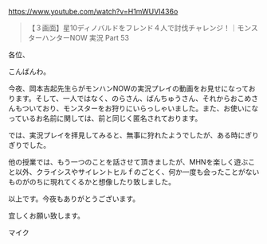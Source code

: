 https://www.youtube.com/watch?v=H1mWUVI436o

> 【３画面】星10ディノバルドをフレンド４人で討伐チャレンジ！｜モンスターハンターNOW 実況 Part 53

各位、

こんばんわ。

今夜、岡本吉起先生らがモンハンNOWの実況プレイの動画をお見せになっております。そして、一人ではなく、のらさん、ばんちゅうさん、それからおこめさんもついており、モンスターをお狩りにいらっしゃいました。また、お使いになっているお名前に関しては、前と同じく匿名されております。

では、実況プレイを拝見してみると、無事に狩れたようでしたが、ある時にぎりぎりでした。

他の授業では、もう一つのことを話させて頂きましたが、MHNを楽しく遊ぶこと以外、クライシスやサイレントヒルｆのごとく、何か一度も会ったことがないものがのちに現れてくるかと想像したり致しました。

以上です。今夜もありがとうございます。

宜しくお願い致します。

マイク



